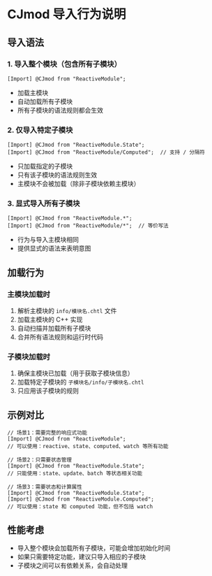 # CJmod 导入行为说明

## 导入语法

### 1. 导入整个模块（包含所有子模块）
```chtl
[Import] @CJmod from "ReactiveModule";
```
- 加载主模块
- 自动加载所有子模块
- 所有子模块的语法规则都会生效

### 2. 仅导入特定子模块
```chtl
[Import] @CJmod from "ReactiveModule.State";
[Import] @CJmod from "ReactiveModule/Computed";  // 支持 / 分隔符
```
- 只加载指定的子模块
- 只有该子模块的语法规则生效
- 主模块不会被加载（除非子模块依赖主模块）

### 3. 显式导入所有子模块
```chtl
[Import] @CJmod from "ReactiveModule.*";
[Import] @CJmod from "ReactiveModule/*";  // 等价写法
```
- 行为与导入主模块相同
- 提供显式的语法来表明意图

## 加载行为

### 主模块加载时
1. 解析主模块的 `info/模块名.chtl` 文件
2. 加载主模块的 C++ 实现
3. 自动扫描并加载所有子模块
4. 合并所有语法规则和运行时代码

### 子模块加载时
1. 确保主模块已加载（用于获取子模块信息）
2. 加载特定子模块的 `子模块名/info/子模块名.chtl`
3. 只应用该子模块的规则

## 示例对比

```chtl
// 场景1：需要完整的响应式功能
[Import] @CJmod from "ReactiveModule";
// 可以使用：reactive、state、computed、watch 等所有功能

// 场景2：只需要状态管理
[Import] @CJmod from "ReactiveModule.State";
// 只能使用：state、update、batch 等状态相关功能

// 场景3：需要状态和计算属性
[Import] @CJmod from "ReactiveModule.State";
[Import] @CJmod from "ReactiveModule.Computed";
// 可以使用：state 和 computed 功能，但不包括 watch
```

## 性能考虑

- 导入整个模块会加载所有子模块，可能会增加初始化时间
- 如果只需要特定功能，建议只导入相应的子模块
- 子模块之间可以有依赖关系，会自动处理